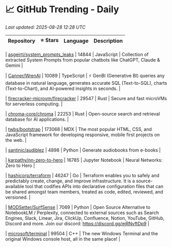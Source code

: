 # 📈 GitHub Trending - Daily

_Last updated: 2025-08-28 12:28 UTC_

| Repository | ⭐ Stars | Language | Description |
|------------|--------:|----------|-------------|

| [asgeirtj/system_prompts_leaks](https://github.com/asgeirtj/system_prompts_leaks) | 14844 | JavaScript | Collection of extracted System Prompts from popular chatbots like ChatGPT, Claude & Gemini |

| [Canner/WrenAI](https://github.com/Canner/WrenAI) | 10089 | TypeScript | ⚡️ GenBI (Generative BI) queries any database in natural language, generates accurate SQL (Text-to-SQL), charts (Text-to-Chart), and AI-powered insights in seconds. |

| [firecracker-microvm/firecracker](https://github.com/firecracker-microvm/firecracker) | 29547 | Rust | Secure and fast microVMs for serverless computing. |

| [chroma-core/chroma](https://github.com/chroma-core/chroma) | 22253 | Rust | Open-source search and retrieval database for AI applications. |

| [twbs/bootstrap](https://github.com/twbs/bootstrap) | 173068 | MDX | The most popular HTML, CSS, and JavaScript framework for developing responsive, mobile first projects on the web. |

| [santinic/audiblez](https://github.com/santinic/audiblez) | 4898 | Python | Generate audiobooks from e-books |

| [karpathy/nn-zero-to-hero](https://github.com/karpathy/nn-zero-to-hero) | 16785 | Jupyter Notebook | Neural Networks: Zero to Hero |

| [hashicorp/terraform](https://github.com/hashicorp/terraform) | 46247 | Go | Terraform enables you to safely and predictably create, change, and improve infrastructure. It is a source-available tool that codifies APIs into declarative configuration files that can be shared amongst team members, treated as code, edited, reviewed, and versioned. |

| [MODSetter/SurfSense](https://github.com/MODSetter/SurfSense) | 7069 | Python | Open Source Alternative to NotebookLM / Perplexity, connected to external sources such as Search Engines, Slack, Linear, Jira, ClickUp, Confluence, Notion, YouTube, GitHub, Discord and more. Join our discord: https://discord.gg/ejRNvftDp9 |

| [microsoft/terminal](https://github.com/microsoft/terminal) | 99504 | C++ | The new Windows Terminal and the original Windows console host, all in the same place! |

